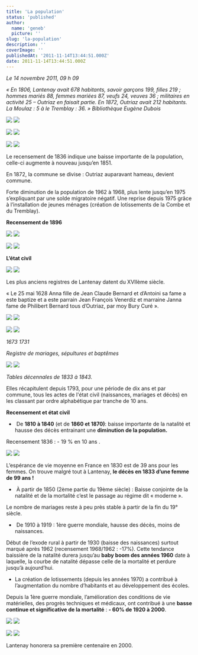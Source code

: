 ```yaml
---
title: 'La population'
status: 'published'
author:
  name: 'geneb'
  picture: ''
slug: 'la-population'
description: ''
coverImage: ''
publishedAt: '2011-11-14T13:44:51.000Z'
date: 2011-11-14T13:44:51.000Z
---
```


*Le 14 novembre 2011, 09 h 09*

*« En 1806, Lantenay avait 678 habitants, savoir garçons 199, filles 219 ; hommes mariés 88, femmes mariées 87, veufs 24, veuves 36 ; militaires en activité 25 – Outriaz en faisait partie. En 1872, Outriaz avait 212 habitants. La Moulaz : 5 à le Tremblay : 36. »* *Bibliothèque Eugène Dubois*

![](/img/beguelins/Windows-Live-Writer/ebf28729ea9c_127E9/clip_image002_thumb.jpg)
![](/img/beguelins/Windows-Live-Writer/ebf28729ea9c_127E9/clip_image002_2.jpg)

![](/img/beguelins/Windows-Live-Writer/ebf28729ea9c_127E9/clip_image004_thumb.jpg)
![](/img/beguelins/Windows-Live-Writer/ebf28729ea9c_127E9/clip_image004_2.jpg)

![](/img/beguelins/Windows-Live-Writer/ebf28729ea9c_127E9/clip_image006_thumb.jpg)
![](/img/beguelins/Windows-Live-Writer/ebf28729ea9c_127E9/clip_image006_2.jpg)

Le recensement de 1836 indique une baisse importante de la population, celle-ci augmente à nouveau jusqu’en 1851.

En 1872, la commune se divise : Outriaz auparavant hameau, devient commune.

Forte diminution de la population de 1962 à 1968, plus lente jusqu’en 1975 s’expliquant par une solde migratoire négatif. Une reprise depuis 1975 grâce à l’installation de jeunes ménages (création de lotissements de la Combe et du Tremblay).

**Recensement de 1896**

![](/img/beguelins/Windows-Live-Writer/ebf28729ea9c_127E9/clip_image008_thumb.jpg)
![](/img/beguelins/Windows-Live-Writer/ebf28729ea9c_127E9/clip_image008_2.jpg)

![](/img/beguelins/Windows-Live-Writer/ebf28729ea9c_127E9/clip_image010_thumb.jpg)
![](/img/beguelins/Windows-Live-Writer/ebf28729ea9c_127E9/clip_image010_2.jpg)

**L’état civil**

![](/img/beguelins/Windows-Live-Writer/ebf28729ea9c_127E9/clip_image012_thumb.jpg)
![](/img/beguelins/Windows-Live-Writer/ebf28729ea9c_127E9/clip_image012_2.jpg)

Les plus anciens registres de Lantenay datent du XVIIème siècle.

« Le 25 mai 1628 Anna fille de Jean Claude Bernard et d’Antoini sa fame a este baptize et a este parrain Jean François Venerdiz et marraine Janna fame de Philibert Bernard tous d’Outriaz, par moy Bury Curé ».

![](/img/beguelins/Windows-Live-Writer/ebf28729ea9c_127E9/clip_image014_thumb.jpg)
![](/img/beguelins/Windows-Live-Writer/ebf28729ea9c_127E9/clip_image014_2.jpg)

![](/img/beguelins/Windows-Live-Writer/ebf28729ea9c_127E9/clip_image016_thumb.jpg)
![](/img/beguelins/Windows-Live-Writer/ebf28729ea9c_127E9/clip_image016_2.jpg)

*1673*
*1731*

*Registre de mariages, sépultures et baptêmes*

![](/img/beguelins/Windows-Live-Writer/ebf28729ea9c_127E9/clip_image018_thumb.jpg)
![](/img/beguelins/Windows-Live-Writer/ebf28729ea9c_127E9/clip_image018_2.jpg)

*Tables décennales de 1833 à 1843.*

Elles récapitulent depuis 1793, pour une période de dix ans et par commune, tous les actes de l'état civil (naissances, mariages et décès) en les classant par ordre alphabétique par tranche de 10 ans.

**Recensement et état civil**

-  De **1810 à 1840** (et de **1860 et 1870)**: baisse importante de la natalité et hausse des décès entrainant une **diminution de la population.**

Recensement 1836 : - 19 % en 10 ans .

![](/img/beguelins/Windows-Live-Writer/ebf28729ea9c_127E9/clip_image002_9__thumb.jpg)
![](/img/beguelins/Windows-Live-Writer/ebf28729ea9c_127E9/clip_image002_9_.jpg)

L’espérance de vie moyenne en France en 1830 est de 39 ans pour les femmes. On trouve malgré tout à Lantenay, **le décès en 1833 d’une femme de 99 ans !**

-  À partir de 1850 (2ème partie du 19ème siècle) : Baisse conjointe de la natalité et de la mortalité c’est le passage au régime dit « moderne ».

Le nombre de mariages reste à peu près stable à partir de la fin du 19° siècle.

-  De 1910 à 1919 : 1ère guerre mondiale, hausse des décès, moins de naissances.

Début de l’exode rural à partir de 1930 (baisse des naissances) surtout marqué après 1962 (recensement 1968/1962 : -17%). Cette tendance baissière de la natalité durera jusqu’au **baby boom des années 1960** date à laquelle, la courbe de natalité dépasse celle de la mortalité et perdure jusqu’à aujourd’hui.

- La création de lotissements (depuis les années 1970) a contribué à l’augmentation du nombre d’habitants et au développement des écoles.

Depuis la 1ère guerre mondiale, l’amélioration des conditions de vie matérielles, des progrès techniques et médicaux, ont contribué à une **basse continue et significative de la mortalité** : **- 60% de 1920 à 2000**.

![](/img/beguelins/Windows-Live-Writer/ebf28729ea9c_127E9/clip_image006_5__thumb.jpg)
![](/img/beguelins/Windows-Live-Writer/ebf28729ea9c_127E9/clip_image006_5_.jpg)

![](/img/beguelins/Windows-Live-Writer/ebf28729ea9c_127E9/clip_image004_9__thumb.jpg)
![](/img/beguelins/Windows-Live-Writer/ebf28729ea9c_127E9/clip_image004_9_.jpg)

Lantenay honorera sa première centenaire en 2000.
